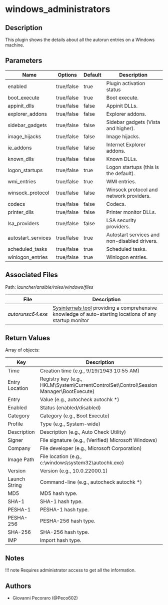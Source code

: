 # windows_administrators

## Description
This plugin shows the details about all the autorun entries on a Windows machine.

## Parameters
| Name | Options | Default | Description |
| ---- | ------- | ------- | ----------- |
| enabled | true/false | true | Plugin activation status |
| boot_execute | true/false | true | Boot execute. |
| appinit_dlls | true/false | false | Appinit DLLs. |
| explorer_addons | true/false | false | Explorer addons. |
| sidebar_gadgets | true/false | false | Sidebar gadgets (Vista and higher). |
| image_hijacks | true/false | false | Image hijacks. |
| ie_addons | true/false | false | Internet Explorer addons. |
| known_dlls | true/false | false | Known DLLs. |
| logon_startups | true/false | true | Logon startups (this is the default). |
| wmi_entries | true/false | true | WMI entries. |
| winsock_protocol | true/false | false | Winsock protocol and network providers. |
| codecs | true/false | false | Codecs. |
| printer_dlls | true/false | false | Printer monitor DLLs. |
| lsa_providers | true/false | false | LSA security providers. |
| autostart_services | true/false | true | Autostart services and non-disabled drivers. |
| scheduled_tasks | true/false | true | Scheduled tasks. |
| winlogon_entries | true/false | true | Winlogon entries. |

## Associated Files
Path: *launcher/ansible/roles/windows/files*

| File | Description |
| ---- | ----------- |
| *autorunsc64.exe* | [Sysinternals tool](https://docs.microsoft.com/en-us/sysinternals/downloads/autoruns) providing a comprehensive knowledge of auto-starting locations of any startup monitor |

## Return Values
Array of objects:

| Key | Description |
| --- | ----------- |
| Time | Creation time (e.g., 9/19/1943 10:55 AM) |
| Entry Location | Registry key (e.g., HKLM\\System\\CurrentControlSet\\Control\\Session Manager\\BootExecute) |
| Entry | Value (e.g., autocheck autochk *) |
| Enabled | Status (enabled/disabled) |
| Category | Category (e.g., Boot Execute) |
| Profile | Type (e.g., System-wide) |
| Description | Description (e.g., Auto Check Utility) |
| Signer | File signature (e.g., (Verified) Microsoft Windows) |
| Company | File developer (e.g., Microsoft Corporation) |
| Image Path | File location (e.g., c:\\windows\\system32\\autochk.exe) |
| Version | Version (e.g., 10.0.22000.1) |
| Launch String | Command-line (e.g., autocheck autochk *) |
| MD5 | MD5 hash type. |
| SHA-1 | SHA-1 hash type. |
| PESHA-1 | PESHA-1 hash type. |
| PESHA-256 | PESHA-256 hash type. |
| SHA-256 | SHA-256 hash type. |
| IMP | Import hash type. |

## Notes
!!! note
    Requires administrator access to get all the information.

## Authors
- Giovanni Pecoraro (@Peco602)